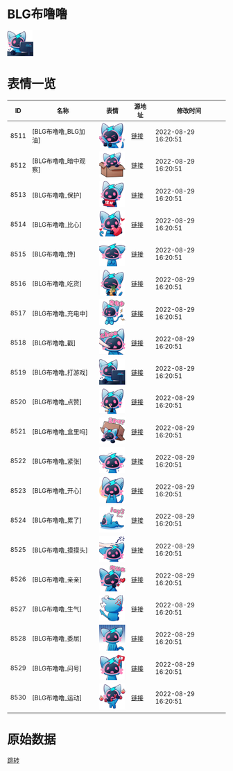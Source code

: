 # BLG布噜噜

<img src="./cover.png" height="60" alt="cover" />

# 表情一览

|ID|名称|表情|源地址|修改时间|
|----|----|----|----|----|
|8511|[BLG布噜噜_BLG加油]|<img src="./pic/008511_%5BBLG布噜噜_BLG加油%5D.png" height="60" alt="BLG加油"/>|[链接](http://i0.hdslb.com/bfs/emote/1434e9a91d7e38b7f68d1683a36e1c2ca363691d.png)|2022-08-29 16:20:51|
|8512|[BLG布噜噜_暗中观察]|<img src="./pic/008512_%5BBLG布噜噜_暗中观察%5D.png" height="60" alt="暗中观察"/>|[链接](http://i0.hdslb.com/bfs/emote/4bdb78a3d832135ff088e9256973f806bc0fe078.png)|2022-08-29 16:20:51|
|8513|[BLG布噜噜_保护]|<img src="./pic/008513_%5BBLG布噜噜_保护%5D.png" height="60" alt="保护"/>|[链接](http://i0.hdslb.com/bfs/emote/14b35f537a3a3ef066ea1cfca14175f401fe0363.png)|2022-08-29 16:20:51|
|8514|[BLG布噜噜_比心]|<img src="./pic/008514_%5BBLG布噜噜_比心%5D.png" height="60" alt="比心"/>|[链接](http://i0.hdslb.com/bfs/emote/9c26e3d6d28cd3280159c6e6e0309d118ce02b69.png)|2022-08-29 16:20:51|
|8515|[BLG布噜噜_馋]|<img src="./pic/008515_%5BBLG布噜噜_馋%5D.png" height="60" alt="馋"/>|[链接](http://i0.hdslb.com/bfs/emote/2a84c8526d9d56834e605e967c2ba212bf75d13e.png)|2022-08-29 16:20:51|
|8516|[BLG布噜噜_吃货]|<img src="./pic/008516_%5BBLG布噜噜_吃货%5D.png" height="60" alt="吃货"/>|[链接](http://i0.hdslb.com/bfs/emote/cc1c169c914068b0f21e4e614f935c7daf452242.png)|2022-08-29 16:20:51|
|8517|[BLG布噜噜_充电中]|<img src="./pic/008517_%5BBLG布噜噜_充电中%5D.png" height="60" alt="充电中"/>|[链接](http://i0.hdslb.com/bfs/emote/b36ae004185140fc0f050eae90b962f407b81789.png)|2022-08-29 16:20:51|
|8518|[BLG布噜噜_戳]|<img src="./pic/008518_%5BBLG布噜噜_戳%5D.png" height="60" alt="戳"/>|[链接](http://i0.hdslb.com/bfs/emote/4c63c1e2e6e9048ee4f3e3664dd3bb4e9f52d8fb.png)|2022-08-29 16:20:51|
|8519|[BLG布噜噜_打游戏]|<img src="./pic/008519_%5BBLG布噜噜_打游戏%5D.png" height="60" alt="打游戏"/>|[链接](http://i0.hdslb.com/bfs/emote/4f7cedbf86095e82427a4dd28e665e88a84abdb4.png)|2022-08-29 16:20:51|
|8520|[BLG布噜噜_点赞]|<img src="./pic/008520_%5BBLG布噜噜_点赞%5D.png" height="60" alt="点赞"/>|[链接](http://i0.hdslb.com/bfs/emote/86453849d0a1c1b6ed2185cccba313c8e9ad45e6.png)|2022-08-29 16:20:51|
|8521|[BLG布噜噜_盒里吗]|<img src="./pic/008521_%5BBLG布噜噜_盒里吗%5D.png" height="60" alt="盒里吗"/>|[链接](http://i0.hdslb.com/bfs/emote/298452db81ec449fafc80498ef677996c53bb7fd.png)|2022-08-29 16:20:51|
|8522|[BLG布噜噜_紧张]|<img src="./pic/008522_%5BBLG布噜噜_紧张%5D.png" height="60" alt="紧张"/>|[链接](http://i0.hdslb.com/bfs/emote/8383f8453916fd251ac07af3203e3a3119292866.png)|2022-08-29 16:20:51|
|8523|[BLG布噜噜_开心]|<img src="./pic/008523_%5BBLG布噜噜_开心%5D.png" height="60" alt="开心"/>|[链接](http://i0.hdslb.com/bfs/emote/3b9608428c09391dad86b60f1219f6ba65ee7636.png)|2022-08-29 16:20:51|
|8524|[BLG布噜噜_累了]|<img src="./pic/008524_%5BBLG布噜噜_累了%5D.png" height="60" alt="累了"/>|[链接](http://i0.hdslb.com/bfs/emote/f5a01096e6fcedf13347603246f163a74eed790d.png)|2022-08-29 16:20:51|
|8525|[BLG布噜噜_摸摸头]|<img src="./pic/008525_%5BBLG布噜噜_摸摸头%5D.png" height="60" alt="摸摸头"/>|[链接](http://i0.hdslb.com/bfs/emote/e636496785797ea82d525b9a8e73a83aa0c5e285.png)|2022-08-29 16:20:51|
|8526|[BLG布噜噜_亲亲]|<img src="./pic/008526_%5BBLG布噜噜_亲亲%5D.png" height="60" alt="亲亲"/>|[链接](http://i0.hdslb.com/bfs/emote/85e8582df0d80c66aac57d50a3f2794d2c0dea10.png)|2022-08-29 16:20:51|
|8527|[BLG布噜噜_生气]|<img src="./pic/008527_%5BBLG布噜噜_生气%5D.png" height="60" alt="生气"/>|[链接](http://i0.hdslb.com/bfs/emote/38e9380487025a0197bceafed95e2f258634bb27.png)|2022-08-29 16:20:51|
|8528|[BLG布噜噜_委屈]|<img src="./pic/008528_%5BBLG布噜噜_委屈%5D.png" height="60" alt="委屈"/>|[链接](http://i0.hdslb.com/bfs/emote/92b53bed4875e2a1e2eeeebbf3f916f9b98555eb.png)|2022-08-29 16:20:51|
|8529|[BLG布噜噜_问号]|<img src="./pic/008529_%5BBLG布噜噜_问号%5D.png" height="60" alt="问号"/>|[链接](http://i0.hdslb.com/bfs/emote/bbd70a55585ac1c20f9f1c63ce8a85a61cb4ec64.png)|2022-08-29 16:20:51|
|8530|[BLG布噜噜_运动]|<img src="./pic/008530_%5BBLG布噜噜_运动%5D.png" height="60" alt="运动"/>|[链接](http://i0.hdslb.com/bfs/emote/ed2f0c3b51f8f86ce30dc1422a9d91ca96d02ac8.png)|2022-08-29 16:20:51|

# 原始数据

[跳转](./raw.json)


